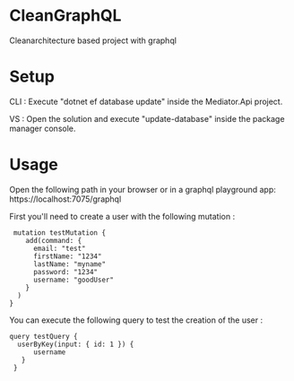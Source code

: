 # CleanGraphQL
Cleanarchitecture based project with graphql

# Setup
CLI : Execute "dotnet ef database update" inside the Mediator.Api project.

VS : Open the solution and execute "update-database" inside the package manager console.

# Usage 
Open the following path in your browser or in a graphql playground app: 
https://localhost:7075/graphql 


First you'll need to create a user with the following mutation : 
>
     mutation testMutation {
        add(command: {
          email: "test"
          firstName: "1234"
          lastName: "myname"
          password: "1234"
          username: "goodUser"
        }
      )
    }




You can execute the following query to test the creation of the user : 
>
    query testQuery {
      userByKey(input: { id: 1 }) {
          username
       }
     }
